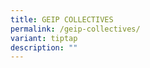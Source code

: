 ```yaml
---
title: GEIP COLLECTIVES
permalink: /geip-collectives/
variant: tiptap
description: ""
---
```

<p></p>
